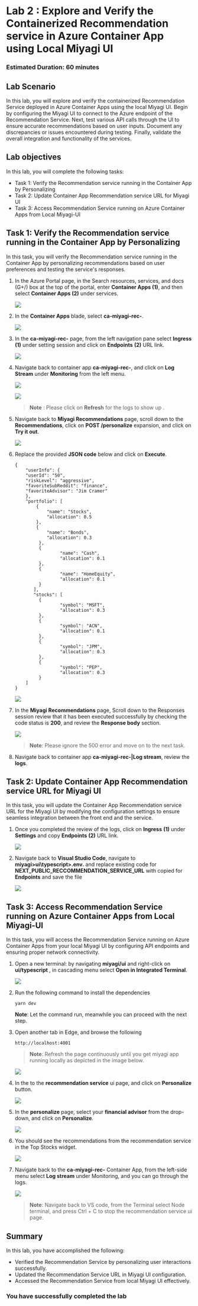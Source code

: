 # Lab 2 : Explore and Verify the Containerized Recommendation service in Azure Container App using Local Miyagi UI

### Estimated Duration: 60 minutes

## Lab Scenario

In this lab, you will explore and verify the containerized Recommendation Service deployed in Azure Container Apps using the local Miyagi UI. Begin by configuring the Miyagi UI to connect to the Azure endpoint of the Recommendation Service. Next, test various API calls through the UI to ensure accurate recommendations based on user inputs. Document any discrepancies or issues encountered during testing. Finally, validate the overall integration and functionality of the services.

## Lab objectives

In this lab, you will complete the following tasks:

- Task 1: Verify the Recommendation service running in the Container App by Personalizing
- Task 2: Update Container App Recommendation service URL for Miyagi UI
- Task 3: Access Recommendation Service running on Azure Container Apps from Local Miyagi-UI

## Task 1: Verify the Recommendation service running in the Container App by Personalizing

In this task, you will verify the Recommendation service running in the Container App by personalizing recommendations based on user preferences and testing the service's responses.

1. In the Azure Portal page, in the Search resources, services, and docs (G+/) box at the top of the portal, enter **Container Apps (1)**, and then select **Container Apps (2)** under services.

   ![](./Media/container-app-select.png)

1. In the **Container Apps** blade, select **ca-miyagi-rec-<inject key="DeploymentID" enableCopy="false"/>**.

   ![](./Media/container-ca-miyagi.png)

1. In the **ca-miyagi-rec-<inject key="DeploymentID" enableCopy="false"/>** page, from the left navigation pane select **Ingress** **(1)** under setting session and click on **Endpoints** **(2)** URL link.

   ![](./Media/miyag-recc-web.png)

1. Navigate back to container app **ca-miyagi-rec-<inject key="DeploymentID" enableCopy="false"/>**, and click on **Log Stream** under **Monitoring** from the left menu.

    ![](./Media/logstream.png)
   
      ![](./Media/containerapps-logsstream.png)
   
     > **Note** : Please click on **Refresh** for the logs to show up .

1. Navigate back to **Miyagi Recommendations** page, scroll down to the **Recommendations**, click on **POST /personalize** expansion, and click on **Try it out**.

   ![](./Media/continer-recommendations.png)

1. Replace the provided **JSON code** below and click on **Execute**.

   ```
   {
       "userInfo": {
       "userId": "50",
       "riskLevel": "aggressive",
       "favoriteSubReddit": "finance",
       "favoriteAdvisor": "Jim Cramer"
       },
       "portfolio": [
           {
               "name": "Stocks",
               "allocation": 0.5
           },
           {
               "name": "Bonds",
               "allocation": 0.3
            },
            {
                    "name": "Cash",
                    "allocation": 0.1
            },
            {
                    "name": "HomeEquity",
                    "allocation": 0.1
            }
          ],
          "stocks": [
            {
                    "symbol": "MSFT",
                    "allocation": 0.3
            },
            {
                    "symbol": "ACN",
                    "allocation": 0.1
            },
            {
                    "symbol": "JPM",
                    "allocation": 0.3
            },
            {
                    "symbol": "PEP",
                    "allocation": 0.3
            }
       ]
   }
   ```

      ![](./Media/recomme-parameter-body.png)

1. In the **Miyagi Recommendations** page, Scroll down to the Responses session review that it has been executed successfully by checking the code status is **200**, and review the **Response body** section.

   ![](./Media/recommendations-parameter-output.png)

   > **Note**: Please ignore the 500 error and move on to the next task.

1. Navigate back to container app **ca-miyagi-rec-<inject key="DeploymentID" enableCopy="false"/>|Log stream**, review the **logs**.

## Task 2: Update Container App Recommendation service URL for Miyagi UI

In this task, you will update the Container App Recommendation service URL for the Miyagi UI by modifying the configuration settings to ensure seamless integration between the front end and the service.

1. Once you completed the review of the logs, click on **Ingress** **(1)** under **Settings** and copy **Endpoints** **(2)** URL link.

   ![](./Media/miyag-recc-web.png)

1. Navigate back to **Visual Studio Code**, navigate to **miyagi>ui\typescript>.env.** and replace existing code for **NEXT_PUBLIC_RECCOMMENDATION_SERVICE_URL** with copied for **Endpoints** and save the file 

   ![](./Media/cntr4.png)

## Task 3: Access Recommendation Service running on Azure Container Apps from Local Miyagi-UI 

In this task, you will access the Recommendation Service running on Azure Container Apps from your local Miyagi UI by configuring API endpoints and ensuring proper network connectivity.

1. Open a new terminal: by navigating  **miyagi/ui** and right-click on **ui/typescript** , in cascading menu select **Open in Integrated Terminal**.

   ![](./Media/image-rg-25.png)

1. Run the following command to install the dependencies
   
    ```
    yarn dev
    ```

   **Note**: Let the command run, meanwhile you can proceed with the next step.

1. Open another tab in Edge, and  browse the following

   ```
   http://localhost:4001
   ```

    > **Note**: Refresh the page continuously until you get miyagi app running locally as depicted in the image below.
                       
    ![](./Media/b1.png)

1. In the to the **recommendation service** ui page, and click on **Personalize** button.

    ![](./Media/service-personalize.png)

1. In the **personalize** page, select your **financial advisor** from the drop-down, and click on **Personalize**.

   ![](./Media/financial-advisor.png)  

1. You should see the recommendations from the recommendation service in the Top Stocks widget.

   ![](./Media/financial-advisor-output.png)

1. Navigate back to the **ca-miyagi-rec-<inject key="DeploymentID" enableCopy="false"/>** Container App, from the left-side menu select **Log stream** under Monitoring, and you can go through the logs.

    ![](./Media/continer-app-logstream.png)

    > **Note**: Navigate back to VS code, from the Terminal select Node terminal, and press Ctrl + C to stop the recommendation service ui page.

## Summary

In this lab, you have accomplished the following:

- Verified the Recommendation Service by personalizing user interactions successfully.
- Updated the Recommendation Service URL in Miyagi UI configuration.
- Accessed the Recommendation Service from local Miyagi UI effectively.

### You have successfully completed the lab


